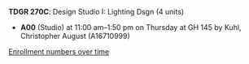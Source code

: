 **TDGR 270C**: Design Studio I: Lighting Dsgn (4 units)

- **A00** (Studio) at 11:00 am–1:50 pm on Thursday at GH 145 by Kuhl, Christopher August (A16710999)

[Enrollment numbers over time](./TDGR270C.tsv)
